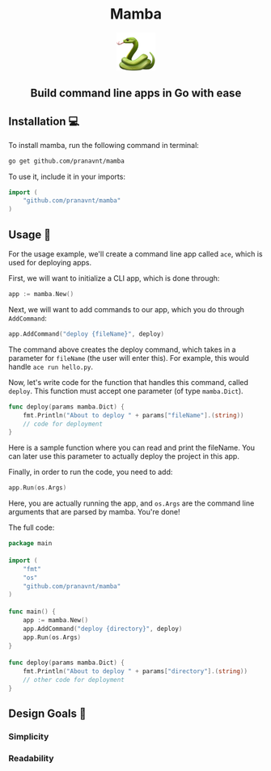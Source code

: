 <h1 align="center">Mamba</h1> 
<p align="center">
    <img src="./.github/mamba.png" width="15%" />
</p>
<h2 align="center">Build command line apps in Go with ease</h2>

## Installation 💻

To install mamba, run the following command in terminal:

```bash
go get github.com/pranavnt/mamba
```

To use it, include it in your imports:

```go
import (
    "github.com/pranavnt/mamba"
)
```

## Usage 📝

For the usage example, we'll create a command line app called `ace`, which is used for deploying apps.

First, we will want to initialize a CLI app, which is done through:

```go
app := mamba.New()
```

Next, we will want to add commands to our app, which you do through `AddCommand`:

```go
app.AddCommand("deploy {fileName}", deploy)
```

The command above creates the deploy command, which takes in a parameter for `fileName` (the user will enter this). For example, this would handle `ace run hello.py`.

Now, let's write code for the function that handles this command, called `deploy`. This function must accept one parameter (of type `mamba.Dict`).

```go
func deploy(params mamba.Dict) {
	fmt.Println("About to deploy " + params["fileName"].(string))
	// code for deployment
}
```

Here is a sample function where you can read and print the fileName. You can later use this parameter to actually deploy the project in this app.

Finally, in order to run the code, you need to add:

```go
app.Run(os.Args)
```

Here, you are actually running the app, and `os.Args` are the command line arguments that are parsed by mamba. You're done!

The full code:

```go
package main

import (
	"fmt"
    "os"
	"github.com/pranavnt/mamba"
)

func main() {
	app := mamba.New()
	app.AddCommand("deploy {directory}", deploy)
	app.Run(os.Args)
}

func deploy(params mamba.Dict) {
	fmt.Println("About to deploy " + params["directory"].(string))
	// other code for deployment
}
```

## Design Goals 🎨

### Simplicity

### Readability
